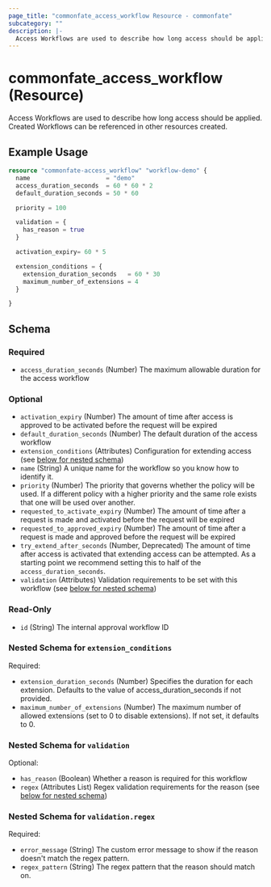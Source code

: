 ```yaml
---
page_title: "commonfate_access_workflow Resource - commonfate"
subcategory: ""
description: |-
  Access Workflows are used to describe how long access should be applied. Created Workflows can be referenced in other resources created.
---
```


# commonfate_access_workflow (Resource)

Access Workflows are used to describe how long access should be applied. Created Workflows can be referenced in other resources created.



## Example Usage

```terraform
resource "commonfate-access_workflow" "workflow-demo" {
  name                     = "demo"
  access_duration_seconds  = 60 * 60 * 2
  default_duration_seconds = 50 * 60

  priority = 100

  validation = {
    has_reason = true
  }

  activation_expiry= 60 * 5

  extension_conditions = {
    extension_duration_seconds   = 60 * 30
    maximum_number_of_extensions = 4
  }

}
```


<!-- schema generated by tfplugindocs -->
## Schema

### Required

- `access_duration_seconds` (Number) The maximum allowable duration for the access workflow

### Optional

- `activation_expiry` (Number) The amount of time after access is approved to be activated before the request will be expired
- `default_duration_seconds` (Number) The default duration of the access workflow
- `extension_conditions` (Attributes) Configuration for extending access (see [below for nested schema](#nestedatt--extension_conditions))
- `name` (String) A unique name for the workflow so you know how to identify it.
- `priority` (Number) The priority that governs whether the policy will be used. If a different policy with a higher priority and the same role exists that one will be used over another.
- `requested_to_activate_expiry` (Number) The amount of time after a request is made and activated before the request will be expired
- `requested_to_approved_expiry` (Number) The amount of time after a request is made and approved before the request will be expired
- `try_extend_after_seconds` (Number, Deprecated) The amount of time after access is activated that extending access can be attempted. As a starting point we recommend setting this to half of the `access_duration_seconds`.
- `validation` (Attributes) Validation requirements to be set with this workflow (see [below for nested schema](#nestedatt--validation))

### Read-Only

- `id` (String) The internal approval workflow ID

<a id="nestedatt--extension_conditions"></a>
### Nested Schema for `extension_conditions`

Required:

- `extension_duration_seconds` (Number) Specifies the duration for each extension. Defaults to the value of access_duration_seconds if not provided.
- `maximum_number_of_extensions` (Number) The maximum number of allowed extensions (set to 0 to disable extensions). If not set, it defaults to 0.


<a id="nestedatt--validation"></a>
### Nested Schema for `validation`

Optional:

- `has_reason` (Boolean) Whether a reason is required for this workflow
- `regex` (Attributes List) Regex validation requirements for the reason (see [below for nested schema](#nestedatt--validation--regex))

<a id="nestedatt--validation--regex"></a>
### Nested Schema for `validation.regex`

Required:

- `error_message` (String) The custom error message to show if the reason doesn't match the regex pattern.
- `regex_pattern` (String) The regex pattern that the reason should match on.

